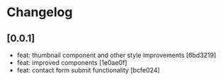 # Changelog

## [0.0.1]

- feat: thumbnail component and other style improvements [6bd3219]
- feat: improved components [1e0ae0f]
- feat: contact form submit functionality [bcfe024]
